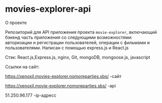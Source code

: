 # movies-explorer-api
О проекте

Репозиторий для API приложения проекта `movie-explorer`, включающий бэкенд часть приложения со следующими возможностями: авторизации и регистрации пользователей, операции с фильмами и пользователями. Написан с помощью express.js и React.js

Стэк: React.js,Express.js, nginx, Git, mongoDB, mongoose.js, javascript

Ссылки на сайт:

https://xenoxil.movies-explorer.nomoreparties.sbs/  -сайт 

https://xenoxil.movie-explorer.nomoreparties.sbs/  -api

51.250.96.177 -ip-адресс
